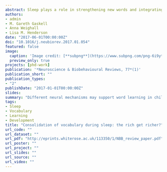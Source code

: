 ```yaml
---
abstract: Sleep plays a role in strengthening new words and integrating them with existing vocabulary knowledge, consistent with neural models of learning in which sleep supports hippocampal transfer to neocortical memory. Such models are based on adult research, yet neural maturation may mean that the mechanisms supporting word learning vary across development. Here, we propose a model in which children may capitalise on larger amounts of slow-wave sleep to support a greater demand on learning and neural reorganisation, whereas adults may benefit from a richer knowledge base to support consolidation. Such an argument is reinforced by the well-reported “Matthew effect”, whereby rich vocabulary knowledge is associated with better acquisition of new vocabulary. We present a meta-analysis that supports this association between children’s existing vocabulary knowledge and their integration of new words overnight. Whilst multiple mechanisms likely contribute to vocabulary consolidation and neural reorganisation across the lifespan, we propose that contributions of existing knowledge should be rigorously examined in developmental studies. Such research has potential to greatly enhance neural models of learning.
authors:
- admin
- M. Gareth Gaskell
- Anna Weighall
- Lisa M. Henderson
date: "2017-06-01T00:00:00Z"
doi: "10.1016/j.neubiorev.2017.01.054"
featured: false
image:
  caption: 'Image credit: [**subpng**](https://www.subpng.com/png-6i9ytj/)'
  preview_only: true
projects: [phd-work]
publication: '*Neuroscience & Biobehavioural Reviews, 77*(1)'
publication_short: ""
publication_types:
- "2"
publishDate: "2017-01-01T00:00:00Z"
slides: 
summary: "Different neural mechanisms may support word learning in children and adults."
tags:
- Sleep
- Vocabulary
- Learning
- Development
title: "Consolidation of vocabulary during sleep: the rich get richer?"
url_code: ""
url_dataset: ""
url_pdf: "http://eprints.whiterose.ac.uk/113350/1/NBB_review_paper.pdf"
url_poster: ""
url_project: ""
url_slides: ""
url_source: ""
url_video: ""
---
```


